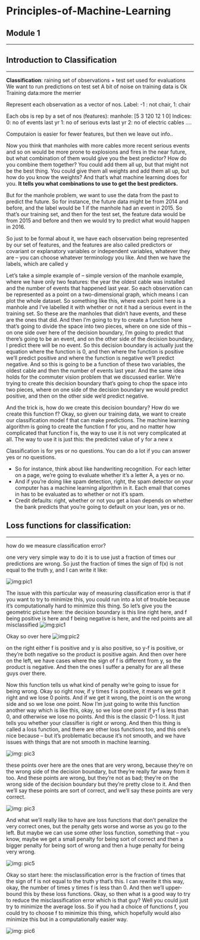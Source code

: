 # Principles-of-Machine-Learning
## Module 1
___

## Introduction to Classification
___

**Classification**: raining set of observations + test set used for evaluations
We want to run predictions on test set
A bit of noise on training data is Ok
Training data:more the merrier

Represent each observation as a vector of nos.
Label: -1 : not chair, 1: chair

Each obs is rep by a set of nos (features):
manhole: [5 3 120 12 1 0]
Indices:
0: no of events last yr
1: no of serious evts last yr
2: no of electric cables
....

Computaion is easier for fewer features, but then we leave out info..

Now you think that manholes with more cables more recent serious events and so on would
be more prone to explosions and fires in the near future, but what combination of them
would give you the best predictor? How do you combine them together? You could add them
all up, but that might not be the best thing. You could give them all weights and add them
all up, but how do you know the weights? And that’s what machine learning does for you.
**It tells you what combinations to use to get the best predictors.**

But for the manhole problem,
we want to use the data from the past to predict the future. So for instance, the future data
might be from 2014 and before, and the label would be 1 if the manhole had an event in
2015. So that’s our training set, and then for the test set, the feature data would be
from 2015 and before and then we would try to predict what would happen in 2016.

So just to be formal about it, we have each observation being represented by our set of features,
and the features are also called predictors or covariant or explanatory variables or independent
variables, whatever they are – you can choose whatever terminology you like. And then we
have the labels, which are called y

Let’s take a simple example of – simple
version of the manhole example, where we have only two features: the year the oldest cable
was installed and the number of events that happened last year. So each observation can
be represented as a point on a two-dimensional graph, which means I can plot the whole dataset.
So something like this, where each point here is a manhole and I’ve labelled it with whether
or not it had a serious event in the training set. So these are the manholes that didn’t
have events, and these are the ones that did. And then I’m going to try to create a function
here that’s going to divide the space into two pieces, where on one side of this – on
one side over here of the decision boundary, I’m going to predict that there’s going
to be an event, and on the other side of the decision boundary, I predict there will be
no event. So this decision boundary is actually just the equation where the function is 0,
and then where the function is positive we’ll predict positive and where the function is
negative we’ll predict negative. And so this is going to be a function of these two
variables, the oldest cable and then the number of events last year. And the same idea holds
for the commuter vision problem that we discussed earlier. We’re trying to create this decision
boundary that’s going to chop the space into two pieces, where on one side of the
decision boundary we would predict positive, and then on the other side we’d predict
negative. 

And the trick is, how do we create this decision boundary? How do we create this
function f? Okay, so given our training data, we want to create our classification model
f that can make predictions. The machine learning algorithm is going to create the function
f for you, and no matter how complicated that function f is, the way to use it is not very
complicated at all. The way to use it is just this: the predicted value of y for a new x


Classification is for yes or no questions. You can do a lot if you can answer yes or
no questions. 
- So for instance, think about like handwriting recognition. For each letter
on a page, we’re going to evaluate whether it’s a letter A, a yes or no. 
- And if you’re
doing like spam detection, right, the spam detector on your computer has a machine learning
algorithm in it. Each email that comes in has to be evaluated as to whether or not it’s
spam. 
- Credit defaults: right, whether or not you get a loan depends on whether the bank
predicts that you’re going to default on your loan, yes or no.


## Loss functions for classification:
___

how do we measure classification error?

one very very simple way to do it is to use
just a fraction of times our predictions are wrong. So just the fraction of times the sign
of f(x) is not equal to the truth y, and I can write it like: 

![img:pic1](https://github.com/ShaunakSen/Principles-of-Machine-Learning/blob/master/pic1.PNG)

The issue with
this particular way of measuring classification error is that if you want to try to minimize
this, you could run into a lot of trouble because it’s computationally hard to minimize
this thing.
So let’s give you the geometric picture here: the decision boundary is this
line right here, and f being positive is here and f being negative is here, and the red
points are all misclassified
![img:pic1](https://github.com/ShaunakSen/Principles-of-Machine-Learning/blob/master/pic1.PNG)

Okay so over here
![img:pic2](https://github.com/ShaunakSen/Principles-of-Machine-Learning/blob/master/pic2.PNG)

on the right either f is positive and y is also positive, so y-f is
positive, or they’re both negative so the product is positive again. And then over here
on the left, we have cases where the sign of f is different from y, so the product is
negative. And then the ones I suffer a penalty for are all these guys over there.

Now
this function tells us what kind of penalty we’re going to issue for being wrong. Okay
so right now, if y times f is positive, it means we got it right and we lose 0 points.
And if we get it wrong, the point is on the wrong side and so we lose one point. Now I’m
just going to write this function another way which is like this, okay, so we lose one
point if y-f is less than 0, and otherwise we lose no points. And this is the classic
0-1 loss. It just tells you whether your classifier is right or wrong. And then this thing is
called a loss function, and there are other loss functions too, and this one’s nice
because – but it’s problematic because it’s not smooth, and we have issues with
things that are not smooth in machine learning.

![img: pic3](https://github.com/ShaunakSen/Principles-of-Machine-Learning/blob/master/pic3.PNG)

these points over here are the ones that
are very wrong, because they’re on the wrong side of the decision boundary, but they’re
really far away from it too. And these points are wrong, but they’re not as bad; they’re
on the wrong side of the decision boundary but they’re pretty close to it. And then
we’ll say these points are sort of correct, and we’ll say these points are very correct.

![img: pic3](https://github.com/ShaunakSen/Principles-of-Machine-Learning/blob/master/pic4.PNG)

And what we’ll really like to have are loss functions that don’t penalize the very correct
ones, but the penalty gets worse and worse as you go to the left. But maybe we can use
some other loss function, something that – you know, maybe we get a small penalty for being
sort of correct and then a bigger penalty for being sort of wrong and then a huge penalty
for being very wrong.

![img: pic5](https://github.com/ShaunakSen/Principles-of-Machine-Learning/blob/master/pic5.PNG)

Okay so start here: the misclassification error is the fraction
of times that the sign of f is not equal to the truth y that’s this. I can rewrite it
this way, okay, the number of times y times f is less than 0. And then we’ll upper-bound
this by these loss functions. Okay, so then what is a good way to try to reduce the misclassification
error which is that guy? Well you could just try to minimize the average loss. So if you
had a choice of functions f, you could try to choose f to minimize this thing, which
hopefully would also minimize this but in a computationally easier way.

![img: pic6](https://github.com/ShaunakSen/Principles-of-Machine-Learning/blob/master/pic6.PNG)










